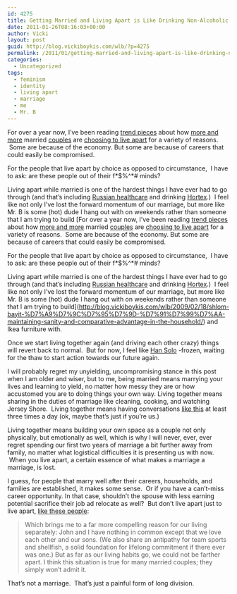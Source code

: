 ```yaml
---
id: 4275
title: Getting Married and Living Apart is Like Drinking Non-Alcoholic Wine
date: 2011-01-26T08:16:03+00:00
author: Vicki
layout: post
guid: http://blog.vickiboykis.com/wlb/?p=4275
permalink: /2011/01/getting-married-and-living-apart-is-like-drinking-non-alcoholic-wine/
categories:
  - Uncategorized
tags:
  - feminism
  - identity
  - living apart
  - marriage
  - me
  - Mr. B
---
```

For over a year now, I&#8217;ve been reading [trend pieces](http://www.nytimes.com/2009/01/04/fashion/04commuter.html?_r=2) about how [more and more](http://www.msnbc.msn.com/id/21369007/ns/health-behavior/) married [couples](http://women.timesonline.co.uk/tol/life_and_style/women/relationships/article6741877.ece) are [choosing to live apart](http://articles.cnn.com/2010-04-26/living/way.we.love.now_1_marisol-couples-living?_s=PM:LIVING) for a variety of reasons.  Some are because of the economy. But some are because of careers that could easily be compromised.

For the people that live apart by choice as opposed to circumstance,  I have to ask: are these people out of their f\*$%^\*# minds?

Living apart while married is one of the hardest things I have ever had to go through (and that&#8217;s including [Russian healthcare](http://blog.vickiboykis.com/wlb/2009/09/12/the-real-problem-with-healthcare-russian-cures/) and drinking [Hortex](http://blog.vickiboykis.com/wlb/2009/07/19/hortex/).)  I feel like not only I&#8217;ve lost the forward momentum of our marriage, but more like Mr. B is some (hot) dude I hang out with on weekends rather than someone that I am trying to build [For over a year now, I&#8217;ve been reading [trend pieces](http://www.nytimes.com/2009/01/04/fashion/04commuter.html?_r=2) about how [more and more](http://www.msnbc.msn.com/id/21369007/ns/health-behavior/) married [couples](http://women.timesonline.co.uk/tol/life_and_style/women/relationships/article6741877.ece) are [choosing to live apart](http://articles.cnn.com/2010-04-26/living/way.we.love.now_1_marisol-couples-living?_s=PM:LIVING) for a variety of reasons.  Some are because of the economy. But some are because of careers that could easily be compromised.

For the people that live apart by choice as opposed to circumstance,  I have to ask: are these people out of their f\*$%^\*# minds?

Living apart while married is one of the hardest things I have ever had to go through (and that&#8217;s including [Russian healthcare](http://blog.vickiboykis.com/wlb/2009/09/12/the-real-problem-with-healthcare-russian-cures/) and drinking [Hortex](http://blog.vickiboykis.com/wlb/2009/07/19/hortex/).)  I feel like not only I&#8217;ve lost the forward momentum of our marriage, but more like Mr. B is some (hot) dude I hang out with on weekends rather than someone that I am trying to build](http://blog.vickiboykis.com/wlb/2009/02/18/shlom-bayit-%D7%A9%D7%9C%D7%95%D7%9D-%D7%91%D7%99%D7%AA-maintaining-sanity-and-comparative-advantage-in-the-household/) and Ikea furniture with.

Once we start living together again (and driving each other crazy) things will revert back to normal.  But for now, I feel like [Han Solo](http://www.youtube.com/watch?v=k0aeKwVe9wU) -frozen, waiting for the thaw to start action towards our future again.

I will probably regret my unyielding, uncompromising stance in this post when I am older and wiser, but to me, being married means marrying your lives and learning to yield, no matter how messy they are or how accustomed you are to doing things your own way. Living together means sharing in the duties of marriage like cleaning, cooking, and watching Jersey Shore.  Living together means having conversations [like this](http://www.youtube.com/watch?v=Km3IXaLb070) at least three times a day (ok, maybe that&#8217;s just if you&#8217;re us.)

Living together means building your own space as a couple not only physically, but emotionally as well, which is why I will never, ever, ever regret spending our first two years of marriage a bit further away from family, no matter what logistical difficulties it is presenting us with now.  When you live apart, a certain essence of what makes a marriage a marriage, is lost.

I guess, for people that marry well after their careers, households, and families are established, it makes some sense.  Or if you have a can&#8217;t-miss career opportunity. In that case, shouldn&#8217;t the spouse with less earning potential sacrifice their job ad relocate as well?  But don&#8217;t live apart just to live apart, [like these people](http://www.msnbc.msn.com/id/21369007/ns/health-behavior/):

> Which brings me to a far more compelling reason for our living separately: John and I have nothing in common except that we love each other and our sons. (We also share an antipathy for team sports and shellfish, a solid foundation for lifelong commitment if there ever was one.) But as far as our living habits go, we could not be farther apart. I think this situation is true for many married couples; they simply won’t admit it.

That&#8217;s not a marriage.  That&#8217;s just a painful form of long division.